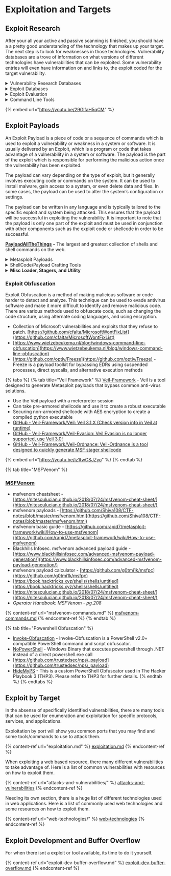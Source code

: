 # Exploitation and Targets

## Exploit Research

After your all your active and passive scanning is finished, you should have a a pretty good understanding of the technology that makes up your target. The next step is to look for weaknesses in those technologies. Vulnerability databases are a trove of information on what versions of different technologies have vulnerabilities that can be exploited. Some vulnerability entries will even have information on and links to, the exploit coded for the target vulnerability.

<details>

<summary>Vulnerability Research Databases</summary>

* [National Vulnerability DB](https://nvd.nist.gov/) - The NIST NVD includes databases of security checklist references, security-related software flaws, misconfigurations, product names, and impact metrics.
* [MITRE CVE](https://cve.mitre.org/cve/search\_cve\_list.html) - Identify, define, and catalog publicly disclosed cybersecurity vulnerabilities
* [GitHub Advisory Database](https://github.com/advisories) - Security vulnerability database inclusive of CVEs and GitHub originated security advisories
* [cloudvulndb.org](https://www.cloudvulndb.org/) - The Open Cloud Vulnerability & Security Issue Database
* [osv.dev](https://osv.dev/list) - Open Source Vulnerabilities
* [Vuldb](https://vuldb.com/) - Public and community supported vulnerability database
* [Attacker KB](https://attackerkb.com/) - Vulnerability forum where researchers can add details to a vulnerability entry.
  * [https://tryhackme.com/room/attackerkb](https://tryhackme.com/room/attackerkb)
* [CVE details](https://www.cvedetails.com/) - Vulnerability database with some enrichment around the vulnerability
* [Zero Day DB](https://www.zero-day.cz/database/) - Research and data repository for Zero-Day vulnerability discoveries.
* [Security Focus](https://www.securityfocus.com/vulnerabilities) - The SecurityFocus Vulnerability Database provides security professionals with the most up-to-date information on vulnerabilities for all platforms and services.
* [Vulners.com](https://vulners.com/) - Your Search Engine for Security Intelligence
* [opencve.io](https://www.opencve.io/cve) - Easiest way to track CVE updates and be alerted about new vulnerabilities
* [Mend Vulnerability Database](https://www.mend.io/vulnerability-database/) - The largest open source vulnerability DB
* [https://vulmon.com/](https://vulmon.com/) - Vulmon is a vulnerability search engine with vulnerability intelligence features. Vulmon conducts full text search in its database; therefore, you can search everything related to vulnerabilities. It includes CVE ID, vulnerability types, vendors, products, exploits, operating systems and anything else related to vulnerabilities.
* [https://hpi-vdb.de/vulndb/](https://hpi-vdb.de/vulndb/) - a comprehensive and up-to-date repository which contains a large number of known vulnerabilities of Software. The vulnerability information being gathered from Internet is evaluated, normalized, and centralized in the high performance database.
* [https://snyk.io/vuln/](https://snyk.io/vuln/) - Detailed information and remediation guidance for known vulnerabilities.
* [VulnIQ](https://vulniq.com/) - Vulnerability intelligence and management solution
* [SynapsInt](https://synapsint.com/) - The unified OSINT research tool
* [Aqua Vulnerability Database](https://avd.aquasec.com/) - Vulnerabilities and weaknesses in open source applications and cloud native infrastructure
* [https://inthewild.io/feed](https://inthewild.io/feed) - Fantastic free vuln and exploit feed.

</details>

<details>

<summary>Exploit Databases</summary>

* [Vulners DB](https://vulners.com) - Lucene based search engine to parse the largest database of vulnerabilities and exploits available.
* [Rapid 7 Exploit DB](https://www.rapid7.com/db/) - A curated repository of vetted computer software exploits and exploitable vulnerabilities.
* [CX Exploit DB](https://cxsecurity.com/exploit/) - BugTraq, Search for published entries of vulnerabilities and related exploits
* [Packet Storm Exploits](https://packetstormsecurity.com/files/tags/exploit/) - Collection of vulnerabilities and exploits pulled from across the web.
* [Securiteam](https://securiteam.com/) - A central Security web site containing all the newest security information from various mailing lists, hacker channels, tools, and knowledge.
* [FullDisclosure](https://seclists.org/fulldisclosure/) - A public, vendor-neutral forum for detailed discussion of vulnerabilities and exploitation techniques, as well as tools, papers, news, and events of interest to the community.
* [Shodan Exploits](https://exploits.shodan.io/welcome) - Use Shodan searching capabilities to search vulnerabilities and exploits across multiple platforms
* [SploitUs ](https://sploitus.com/) - Vulnerability and Exploit search engine powered by Vulners. Bonus: it has dark mode.

</details>

<details>

<summary>Exploit Evaluation</summary>

*   [https://attackerkb.com](https://attackerkb.com) - When a new vulnerability prompts discussion on Twitter or hits media outlets, it can be difficult for security teams to wade through all the hype to determine risk and priority. How pervasive is the vulnerability? Is the expected shelf life long enough that it’s worth developing an exploit for? Is it worth dropping everything to patch or mitigate? Does an adversary or threat actor have a desire or motive to exploit the opportunity? Or is it actually… not useful or interesting?

    Security researchers and hackers are almost always the first to shed light on the specific conditions and characteristics that make a vulnerability not just exploitable, but actually useful to attackers. AttackerKB was built to capture, highlight, and expand that knowledge for the whole security community.



</details>

<details>

<summary>Command Line Tools</summary>

* [Searchsploit](https://www.exploit-db.com/searchsploit) - Exploit code search tool
  * \#sudo apt update && sudo apt install exploitdb&#x20;
  * \#searchsploit -u&#x20;
  * \#searchsploit \[options] \[term1] \[term2]&#x20;
  * \#searchsploit remote smb microsoft windows&#x20;
  * \--exclude options to focus search, use the | operator to separate
* [FindSploit](https://github.com/1N3/Findsploit) - Findsploit is a simple bash script to quickly and easily search both local and online exploit databases.
* [Getsploit](https://github.com/vulnersCom/getsploit) - Command line search and download tool for [Vulners Database](https://vulners.com)
* [Pompem](https://github.com/rfunix/Pompem) - Pompem is an open source tool, designed to automate the search for Exploits and Vulnerability in the most important databases. In the current version, it performs searches in PacketStorm security, CXSecurity, ZeroDay, Vulners, National Vulnerability Database, WPScan Vulnerability Database and more.
  * [https://www.kali.org/tools/pompem/](https://www.kali.org/tools/pompem/)
* NSE exploit scripts  - Search for exploits available in NSE
  * \# cd /usr/share/nmap/scripts&#x20;
  * \# grep Exploits \*.nse

</details>

{% embed url="https://youtu.be/29GlfaH5qCM" %}

## Exploit Payloads

An Exploit Payload is a piece of code or a sequence of commands which is used to exploit a vulnerability or weakness in a system or software. It is usually delivered by an Exploit, which is a program or code that takes advantage of a vulnerability in a system or software. The payload is the part of the exploit which is responsible for performing the malicious action once the vulnerability has been exploited.

The payload can vary depending on the type of exploit, but it generally involves executing code or commands on the system. It can be used to install malware, gain access to a system, or even delete data and files. In some cases, the payload can be used to alter the system’s configuration or settings.

The payload can be written in any language and is typically tailored to the specific exploit and system being attacked. This ensures that the payload will be successful in exploiting the vulnerability. It is important to note that the payload is only one part of the exploit and must be used in conjunction with other components such as the exploit code or shellcode in order to be successful.

[**PayloadAllTheThings**](https://github.com/swisskyrepo/PayloadsAllTheThings) **-** The largest and greatest collection of shells and shell commands on the web.

<details>

<summary>Metasploit Payloads</summary>

* [r00t-3xp10it/venom](https://github.com/r00t-3xp10it/venom) - metasploit Shellcode generator/compiller
* [https://github.com/g0tmi1k/msfpc](https://github.com/g0tmi1k/msfpc) - MSFvenom Payload Creator (MSFPC)
* Converting a Metasploit module into a standalone binary - [https://netsec.ws/?p=262](https://netsec.ws/?p=262)
* Creating Metasploit Payloads - [https://netsec.ws/?p=331](https://netsec.ws/?p=331)
* Metasploit Payloads - [https://github.com/rapid7/metasploit-payloads](https://github.com/rapid7/metasploit-payloads)

</details>

<details>

<summary>ShellCode/Payload Crafting Tools</summary>

* [unicorn](https://github.com/trustedsec/unicorn) - Unicorn is a simple tool for using a PowerShell downgrade attack and inject shellcode straight into memory.
* [ads-payload](https://github.com/ChrisAD/ads-payload) - Powershell script which will take any payload and put it in the a bat script which delivers the payload. The payload is delivered using environment variables, alternating data streams and wmic.
* [http://shell-storm.org/shellcode/](http://shell-storm.org/shellcode/)
* [https://www.vividmachines.com/shellcode/shellcode.html](https://www.vividmachines.com/shellcode/shellcode.html)
* [shellnoob](https://www.kali.org/tools/shellnoob/) - convert shellcode between different formats and sources.

</details>

<details>

<summary><strong>Misc Loader, Stagers, and Utility</strong></summary>

* [EncryptedReaper](https://github.com/ItsCyberAli/EncryptedReaper) - A program to encrypt a binary to bypass static detection and aid in loader or dropper development and hide your payload in the resource section.
* [TerraLdr](https://github.com/ORCx41/TerraLdr) - A Payload Loader Designed With Advanced Evasion Features
* [obscureV4](https://github.com/dagonis/obscureV4) - Obscure an IPv4 address into over 100 different formats that still work for connecting to network resources. Useful for bypassing web application firewalls and intrusion detection systems.
* [DNSStager](https://github.com/mhaskar/DNSStager) - DNSStager will create a malicious DNS server that handles DNS requests to your domain and return your payload as a response to specific record requests such as `AAAA` or `TXT` records after splitting it into chunks and encoding the payload using different algorithms.
* Onelinepy - [https://www.kitploit.com/2021/06/onelinepy-python-obfuscator-to-generate.html?m=1](https://www.kitploit.com/2021/06/onelinepy-python-obfuscator-to-generate.html?m=1)
* OneLinerize, turn any python file into a command/payload - [https://github.com/csvoss/onelinerizer](https://github.com/csvoss/onelinerizer)
* [BashObfuscator](https://github.com/Bashfuscator/Bashfuscator) - BashObfuscator is a modular and extendable Bash obfuscation framework written in Python 3. It provides numerous different ways of making Bash one-liners or scripts much more difficult to understand.
* [Shellter](https://github.com/ParrotSec/shellter) - dynamic shellcode injection tool&#x20;
  * [https://www.kali.org/tools/shellter/](https://www.kali.org/tools/shellter/)
* [Sharpshooter](https://github.com/mdsecactivebreach/SharpShooter) - payload stager crafting tool
  * [https://www.mdsec.co.uk/2018/03/payload-generation-using-sharpshooter](https://www.ndsec.co.uk/2018/03/payload-generation-using-sharpshooter)

</details>

### Exploit Obfuscation

Exploit Obfuscation is a method of making malicious software or code harder to detect and analyze. This technique can be used to evade antivirus software and make it more difficult to identify and remove malicious code. There are various methods used to obfuscate code, such as changing the code structure, using alternate coding languages, and using encryption.

* Collection of Microsoft vulnerabilities and exploits that they refuse to patch. [https://github.com/cfalta/MicrosoftWontFixList](https://github.com/cfalta/MicrosoftWontFixList)
* [https://www.wietzebeukema.nl/blog/windows-command-line-obfuscation](https://www.wietzebeukema.nl/blog/windows-command-line-obfuscation)
* [https://github.com/optiv/Freeze](https://github.com/optiv/Freeze) - Freeze is a payload toolkit for bypassing EDRs using suspended processes, direct syscalls, and alternative execution methods

{% tabs %}
{% tab title="Veil Framework" %}
[Veil-Framework](https://github.com/Veil-Framework/Veil) - Veil is a tool designed to generate Metasploit payloads that bypass common anti-virus solutions.

* Use the Veil payload with a meterpreter session
* Can take pre-armored shellcode and use it to create a robust executable
* Securing non-armored shellcode with AES encryption to create a compiled python executable
* [GitHub - Veil-Framework/Veil: Veil 3.1.X (Check version info in Veil at runtime)](https://github.com/veil-framework/veil)&#x20;
* [GitHub - Veil-Framework/Veil-Evasion: Veil Evasion is no longer supported, use Veil 3.0!](https://github.com/Veil-Framework/Veil-Evasion)&#x20;
* [GitHub - Veil-Framework/Veil-Ordnance: Veil-Ordnance is a tool designed to quickly generate MSF stager shellcode](https://github.com/veil-framework/veil-ordnance)

{% embed url="https://youtu.be/iz1twCSJZyo" %}
{% endtab %}

{% tab title="MSFVenom" %}
### [MSFVenom](https://www.offensive-security.com/metasploit-unleashed/msfvenom/)

* msfvenom cheatsheet - [https://nitesculucian.github.io/2018/07/24/msfvenom-cheat-sheet/](https://nitesculucian.github.io/2018/07/24/msfvenom-cheat-sheet/)
* msfvenom payloads - [https://github.com/Shiva108/CTF-notes/blob/master/msfvenom.html](https://github.com/Shiva108/CTF-notes/blob/master/msfvenom.html)
* msfvenom basic guide - [https://github.com/rapid7/metasploit-framework/wiki/How-to-use-msfvenom](https://github.com/rapid7/metasploit-framework/wiki/How-to-use-msfvenom)
* Blackhills Infosec. msfvenom advanced payload guide - [https://www.blackhillsinfosec.com/advanced-msfvenom-payload-generation/](https://www.blackhillsinfosec.com/advanced-msfvenom-payload-generation/)
* msfvenom payload calculator - [https://github.com/g0tmi1k/msfpc](https://github.com/g0tmi1k/msfpc)
* [https://book.hacktricks.xyz/shells/shells/untitled](https://book.hacktricks.xyz/shells/shells/untitled)
* [https://nitesculucian.github.io/2018/07/24/msfvenom-cheat-sheet/](https://nitesculucian.github.io/2018/07/24/msfvenom-cheat-sheet/)
* _Operator Handbook: MSFVenom - pg.208_

{% content-ref url="msfvenom-commands.md" %}
[msfvenom-commands.md](msfvenom-commands.md)
{% endcontent-ref %}
{% endtab %}

{% tab title="Powershell Obfuscation" %}
* [Invoke-Obfuscation](https://github.com/danielbohannon/Invoke-Obfuscation) - Invoke-Obfuscation is a PowerShell v2.0+ compatible PowerShell command and script obfuscator.
* [NoPowerShell](https://github.com/Ben0xA/nps) - Windows Binary that executes powershell through .NET instead of a direct powershell.exe call
* [https://github.com/trustedsec/nps\_payload](https://github.com/trustedsec/nps\_payload)
* [HideMyPS](https://github.com/cheetz/hidemyps) - This is a custom PowerShell Obfuscator used in The Hacker Playbook 3 (THP3). Please refer to THP3 for further details.
{% endtab %}
{% endtabs %}

## Exploit by Target

In the absense of specifically identified vulnerabilities, there are many tools that can be used for enumeration and exploitation for specific protocols, services, and applications.&#x20;

Exploitation by port will show you common ports that you may find and some tools/commands to use to attack them.

{% content-ref url="exploitation.md" %}
[exploitation.md](exploitation.md)
{% endcontent-ref %}

When exploiting a web based resource, there many different vulnerabilities to take advantage of. Here is a list of common vulnerabilities with resources on how to exploit them.

{% content-ref url="attacks-and-vulnerabilities/" %}
[attacks-and-vulnerabilities](attacks-and-vulnerabilities/)
{% endcontent-ref %}

Needing its own section, there is a huge list of different technologies used in web applications. Here is a list of commonly used web technologies and some resources on how to exploit them.

{% content-ref url="web-technologies/" %}
[web-technologies](web-technologies/)
{% endcontent-ref %}

## Exploit Development and Buffer Overflow

For when there isnt a exploit or tool available, its time to do it yourself.

{% content-ref url="exploit-dev-buffer-overflow.md" %}
[exploit-dev-buffer-overflow.md](exploit-dev-buffer-overflow.md)
{% endcontent-ref %}
